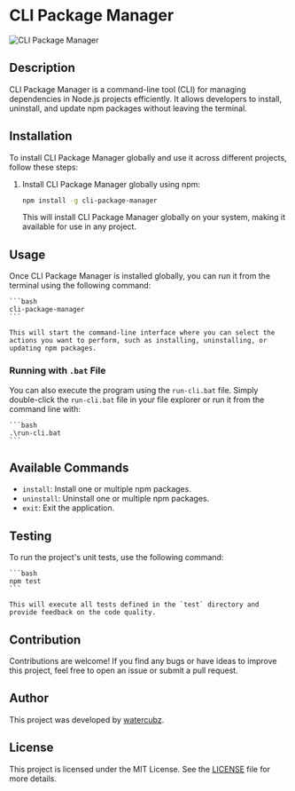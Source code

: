 # CLI Package Manager

![CLI Package Manager](https://packages.zeek.org/img/bropkgmgr.png)

## Description

CLI Package Manager is a command-line tool (CLI) for managing dependencies in Node.js projects efficiently. It allows developers to install, uninstall, and update npm packages without leaving the terminal.

## Installation

To install CLI Package Manager globally and use it across different projects, follow these steps:

1. Install CLI Package Manager globally using npm:

    ```bash
    npm install -g cli-package-manager
    ```

    This will install CLI Package Manager globally on your system, making it available for use in any project.

## Usage

Once CLI Package Manager is installed globally, you can run it from the terminal using the following command:

    ```bash
    cli-package-manager
    ```

    This will start the command-line interface where you can select the actions you want to perform, such as installing, uninstalling, or updating npm packages.

### Running with `.bat` File

You can also execute the program using the `run-cli.bat` file. Simply double-click the `run-cli.bat` file in your file explorer or run it from the command line with:

    ```bash
    .\run-cli.bat
    ```

## Available Commands

- `install`: Install one or multiple npm packages.
- `uninstall`: Uninstall one or multiple npm packages.
- `exit`: Exit the application.

## Testing

To run the project's unit tests, use the following command:

    ```bash
    npm test
    ```

    This will execute all tests defined in the `test` directory and provide feedback on the code quality.

## Contribution

Contributions are welcome! If you find any bugs or have ideas to improve this project, feel free to open an issue or submit a pull request.

## Author

This project was developed by [watercubz](https://github.com/watercubz).

## License

This project is licensed under the MIT License. See the [LICENSE](LICENSE) file for more details.
